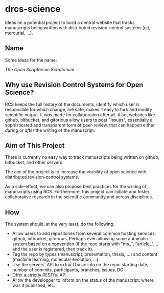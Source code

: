 drcs-science
============
Ideas on a potential project to build a central website that tracks
manuscripts being written with distributed revision-control systems (git,
mercurial, ...).

Name
----
Some ideas for the name:

*The Open Scriptorium*
*Scriptorium*

Why use Revision Control Systems for Open Science?
--------------------------------------------------
RCS keeps the full history of the documents, identify which user is
responsible for which change, are safe, makes it easy to fork and modify
scientific output. It *was* made for collaboration after all. Also, websites
like github, bitbucket, and gitorious allow users to post "Issues",
essentially a sophisticated and transparent form of peer-review, that can
happen either *during* or *after* the writing of the manuscript.

Aim of This Project
-------------------
There is currently no easy way to track manuscripts being written
on github, bitbucket, and other servers.

The aim of the project is to increase the visibility of open science with
distributed revision-control systems.

As a side-effect, we can also propose best practices for the writing of
manuscripts using RCS. Furthermore, this project can initiate and foster
collaborative research in the scientific community and across disciplines.

How
---
The system should, at the very least, do the following:

* Allow users to add repositories from several common hosting services: github,
bitbucket, gitorious. Perhaps even allowing some automatic system based on
a convention (if the repo starts with "ms_", "article_", ... and the user is
registered, then track it).
* Tag the repo by types (manuscript, presentation, thesis, ...) and content
(machine learning, molecular evolution, ...).
* Use the servers' API to extract basic info on the repo: starting date,
number of commits, participants, branches, issues, DOI.
* Offer a strictly RESTful API.
* Allow the developper to inform on the status of the manuscript: where was
it published, etc.
